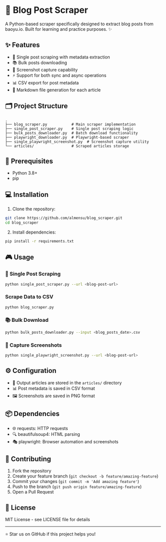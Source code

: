 # 🤖 Blog Post Scraper

A Python-based scraper specifically designed to extract blog posts from baoyu.io. Built for learning and practice purposes. ✨

## ✨ Features

- 📝 Single post scraping with metadata extraction
- 📚 Bulk posts downloading
- 📸 Screenshot capture capability
- ⚡ Support for both sync and async operations
- 📊 CSV export for post metadata
- 📄 Markdown file generation for each article

## 🗂️ Project Structure

```
.
├── blog_scraper.py           # Main scraper implementation
├── single_post_scraper.py    # Single post scraping logic
├── bulk_posts_downloader.py  # Batch download functionality
├── playwright_downloader.py  # Playwright-based scraper
├── single_playwright_screenshot.py  # Screenshot capture utility
└── articles/                 # Scraped articles storage
```

## 🚀 Prerequisites

- Python 3.8+
- pip

## 💻 Installation

1. Clone the repository:
```bash
git clone https://github.com/almensu/blog_scraper.git
cd blog_scraper
```

2. Install dependencies:
```bash
pip install -r requirements.txt
```

## 🎮 Usage

### 📝 Single Post Scraping
```bash
python single_post_scraper.py --url <blog-post-url>
```

### Scrape Data to CSV
```bash
python blog_scraper.py
```

### 📚 Bulk Download
```bash
python bulk_posts_downloader.py --input <blog_posts_date>.csv
```

### 📸 Capture Screenshots
```bash
python single_playwright_screenshot.py --url <blog-post-url>
```

## ⚙️ Configuration

- 📁 Output articles are stored in the `articles/` directory
- 📊 Post metadata is saved in CSV format
- 🖼️ Screenshots are saved in PNG format

## 📦 Dependencies

- 🌐 requests: HTTP requests
- 🔍 beautifulsoup4: HTML parsing
- 🎭 playwright: Browser automation and screenshots

## 🤝 Contributing

1. Fork the repository
2. Create your feature branch (`git checkout -b feature/amazing-feature`)
3. Commit your changes (`git commit -m 'Add amazing feature'`)
4. Push to the branch (`git push origin feature/amazing-feature`)
5. Open a Pull Request

## 📄 License

MIT License - see LICENSE file for details

---
⭐ Star us on GitHub if this project helps you!